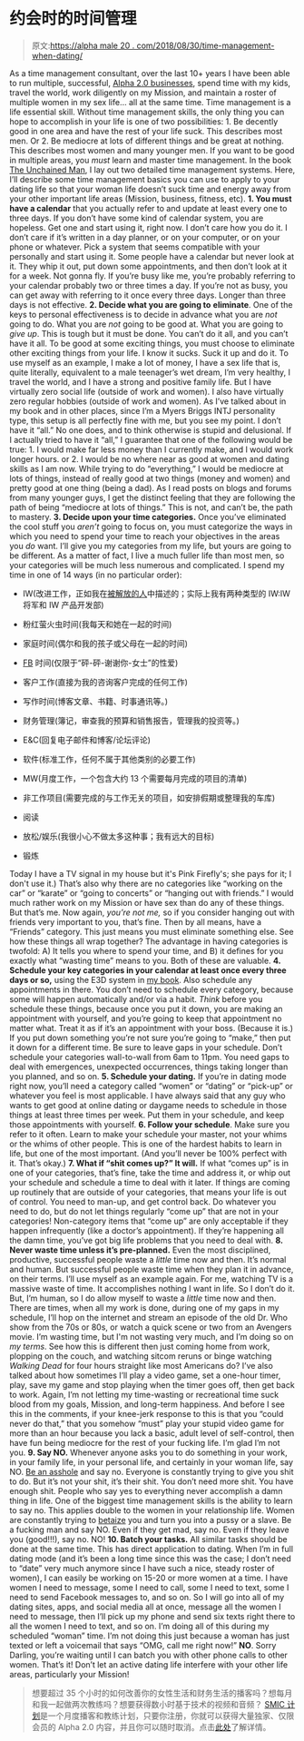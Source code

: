 # 约会时的时间管理

> 原文:[https://alpha male 20 . com/2018/08/30/time-management-when-dating/](https://alphamale20.com/2018/08/30/time-management-when-dating/)

As a time management consultant, over the last 10+ years I have been able to run multiple, successful, [Alpha 2.0 businesses](https://blackdragonblog.com/), spend time with my kids, travel the world, work diligently on my Mission, and maintain a roster of multiple women in my sex life… all at the same time.
Time management is a life essential skill. Without time management skills, the only thing you can hope to accomplish in your life is one of two possibilities:
1\. Be decently good in one area and have the rest of your life suck. This describes most men.
Or
2\. Be mediocre at lots of different things and be great at nothing. This describes most women and many younger men.
If you want to be good in multiple areas, you *must* learn and master time management.
In the book [The Unchained Man](http://www.alphamalebook.com/), I lay out two detailed time management systems. Here, I’ll describe some time management basics you can use to apply to your dating life so that your woman life doesn’t suck time and energy away from your other important life areas (Mission, business, fitness, etc). **1\. You must have a calendar** that you actually refer to and update at least every one to three days. If you don’t have some kind of calendar system, you are hopeless. Get one and start using it, right now. I don’t care how you do it. I don’t care if it’s written in a day planner, or on your computer, or on your phone or whatever. Pick a system that seems compatible with your personally and start using it.
Some people have a calendar but never look at it. They whip it out, put down some appointments, and then don’t look at it for a week. Not gonna fly. If you’re busy like me, you’re probably referring to your calendar probably two or three times a day. If you’re not as busy, you can get away with referring to it once every three days. Longer than three days is not effective.
**2\. Decide what you are going to** **eliminate**. One of the keys to personal effectiveness is to decide in advance what you are *not* going to do. What you are *not* going to be good at. What you are going to *give up*. This is tough but it must be done. You can’t do it all, and you can’t have it all. To be good at some exciting things, you must choose to eliminate other exciting things from your life. I know it sucks. Suck it up and do it.
To use myself as an example, I make a lot of money, I have a sex life that is, quite literally, equivalent to a male teenager’s wet dream, I’m very healthy, I travel the world, and I have a strong and positive family life. But I have virtually zero social life (outside of work and women). I also have virtually zero regular hobbies (outside of work and women). As I’ve talked about in my book and in other places, since I’m a Myers Briggs INTJ personality type, this setup is all perfectly fine with me, but you see my point. I don’t have it “all.” No one does, and to think otherwise is stupid and delusional. If I actually tried to have it “all,” I guarantee that one of the following would be true:
1\. I would make far less money than I currently make, and I would work longer hours.
or
2\. I would be no where near as good at women and dating skills as I am now.
While trying to do “everything,” I would be mediocre at lots of things, instead of really good at two things (money and women) and pretty good at one thing (being a dad).
As I read posts on blogs and forums from many younger guys, I get the distinct feeling that they are following the path of being “mediocre at lots of things.” This is not, and can’t be, the path to mastery.
**3\. Decide upon your time categories.** Once you’ve eliminated the cool stuff you *aren’t* going to focus on, you must categorize the ways in which you need to spend your time to reach your objectives in the areas you *do* want. I’ll give you my categories from my life, but yours are going to be different. As a matter of fact, I live a much fuller life than most men, so your categories will be much less numerous and complicated. I spend my time in one of 14 ways (in no particular order):

*   IW(改进工作，正如我在[被解放的人](http://www.alphamalebook.com/)中描述的；实际上我有两种类型的 IW:IW 将军和 IW 产品开发部)

*   粉红萤火虫时间(我每天和她在一起的时间)

*   家庭时间(偶尔和我的孩子或父母在一起的时间)

*   [FB](https://blackdragonblog.com/glossary/#FB) 时间(仅限于“砰-砰-谢谢你-女士”的性爱)

*   客户工作(直接为我的咨询客户完成的任何工作)

*   写作时间(博客文章、书籍、时事通讯等。)

*   财务管理(簿记，审查我的预算和销售报告，管理我的投资等。)

*   E&C(回复电子邮件和博客/论坛评论)

*   软件(标准工作，任何不属于其他类别的必要工作)

*   MW(月度工作，一个包含大约 13 个需要每月完成的项目的清单)

*   非工作项目(需要完成的与工作无关的项目，如安排假期或整理我的车库)

*   阅读

*   放松/娱乐(我很小心不做太多这种事；我有远大的目标)

*   锻炼

<those are="" all="" the="" areas="" and="" only="" in="" which="" i="" should="" be="" spending="" my="" time.="" know="" that="" if="" time="" outside="" of="" any="" these="" am="" wasting="" for="" example="" notice="" tv="" isn="" there="" anywhere.="" haven="" had="" a="" signal="" coming="" into="" house="" about="" years.="" why="" because="" watching="" takes="" away="" from="" objectives="" so="" don="" do="" it.="">Today I have a TV signal in my house but it's Pink Firefly's; she pays for it; I don't use it.)
That’s also why there are no categories like “working on the car” or “karate” or “going to concerts” or “hanging out with friends.” I would much rather work on my Mission or have sex than do any of these things. But that’s me.
Now again, *you’re not me,* so if you consider hanging out with friends very important to you, that’s fine. Then by all means, have a “Friends” category. This just means you must eliminate something else. See how these things all wrap together?
The advantage in having categories is twofold: A) It tells you where to spend your time, and B) it defines for you exactly what “wasting time” means to you. Both of these are valuable.
**4\. Schedule your key categories in your calendar at least once every three days or so,** using the E3D system in [my book](http://www.alphamalebook.com). Also schedule any appointments in there. You don’t need to schedule every category, because some will happen automatically and/or via a habit.
*Think* before you schedule these things, because once you put it down, you are making an appointment with yourself, and you’re going to keep that appointment no matter what. Treat it as if it’s an appointment with your boss. (Because it is.) If you put down something you’re not sure you’re going to “make,” then put it down for a different time.
Be sure to leave gaps in your schedule. Don’t schedule your categories wall-to-wall from 6am to 11pm. You need gaps to deal with emergences, unexpected occurrences, things taking longer than you planned, and so on.
**5\. Schedule your dating.** If you’re in dating mode right now, you’ll need a category called “women” or “dating” or “pick-up” or whatever you feel is most applicable. I have always said that any guy who wants to get good at online dating or daygame needs to schedule in those things at least three times per week. Put them in your schedule, and keep those appointments with yourself.
**6\. Follow your schedule**. Make sure you refer to it often. Learn to make your schedule your master, not your whims or the whims of other people. This is one of the hardest habits to learn in life, but one of the most important. (And you’ll never be 100% perfect with it. That’s okay.)
**7\. What if “shit comes up?” It will.** If what “comes up” is in one of your categories, that’s fine, take the time and address it, or whip out your schedule and schedule a time to deal with it later.
If things are coming up routinely that are outside of your categories, that means your life is out of control. You need to man-up, and get control back. Do whatever you need to do, but do not let things regularly “come up” that are not in your categories! Non-category items that “come up” are only acceptable if they happen infrequently (like a doctor’s appointment). If they’re happening all the damn time, you’ve got big life problems that you need to deal with.</those> **8\. Never waste time unless it’s pre-planned.** Even the most disciplined, productive, successful people waste a *little* time now and then. It’s normal and human. But successful people waste time when they plan it in advance, on their terms.
I’ll use myself as an example again. For me, watching TV is a massive waste of time. It accomplishes nothing I want in life. So I don’t do it. But, I’m human, so I do allow myself to waste a *little* time now and then. There are times, when all my work is done, during one of my gaps in my schedule, I’ll hop on the internet and stream an episode of the old Dr. Who show from the 70s or 80s, or watch a quick scene or two from an Avengers movie. I’m wasting time, but I'm not wasting very much, and I’m doing so on *my terms*.
See how this is different then just coming home from work, plopping on the couch, and watching sitcom reruns or binge watching *Walking Dead* for four hours straight like most Americans do?
I’ve also talked about how sometimes I’ll play a video game, set a one-hour timer, play, save my game and stop playing when the timer goes off, then get back to work. Again, I’m not letting my time-wasting or recreational time suck blood from my goals, Mission, and long-term happiness.
And before I see this in the comments, if your knee-jerk response to this is that you “could never do that,” that you somehow “must” play your stupid video game for more than an hour because you lack a basic, adult level of self-control, then have fun being mediocre for the rest of your fucking life. I’m glad I’m not you.
**9\. Say NO.** Whenever anyone asks you to do something in your work, in your family life, in your personal life, and certainly in your woman life, say NO. [Be an asshole](https://blackdragonblog.com/2018/07/26/im-an-asshole-if-you-dont-like-it-please-go-away/) and say no. Everyone is constantly trying to give you shit to do. But it’s not your shit, it’s their shit. You don’t need more shit. You have enough shit. People who say yes to everything never accomplish a damn thing in life. One of the biggest time management skills is the ability to learn to say no.
This applies double to the women in your relationship life. Women are constantly trying to [betaize](https://blackdragonblog.com/glossary/#betaization) you and turn you into a pussy or a slave. Be a fucking man and say NO. Even if they get mad, say no. Even if they leave you (good!!!), say no.
NO!
**10\. Batch your tasks.** All similar tasks should be done at the same time. This has direct application to dating.
When I’m in full dating mode (and it’s been a long time since this was the case; I don’t need to “date” very much anymore since I have such a nice, steady roster of women), I can easily be working on 15-20 or more women at a time. I have women I need to message, some I need to call, some I need to text, some I need to send Facebook messages to, and so on. So I will go into all of my dating sites, apps, and social media all at once, message all the women I need to message, then I’ll pick up my phone and send six texts right there to all the women I need to text, and so on.
I’m doing all of this during my scheduled “woman” time. I’m not doing this just because a woman has just texted or left a voicemail that says “OMG, call me right now!” **NO**. Sorry Darling, you’re waiting until I can batch you with other phone calls to other women.
That’s it! Don’t let an active dating life interfere with your other life areas, particularly your Mission!

> 想要超过 35 个小时的如何改善你的女性生活和财务生活的播客吗？想每月和我一起做两次教练吗？想要获得数小时基于技术的视频和音频？ [SMIC 计划](https://alphamale20.kartra.com/page/vIL17)是一个月度播客和教练计划，只要你注册，你就可以获得大量独家、仅限会员的 Alpha 2.0 内容，并且你可以随时取消。点击[此处](https://alphamale20.kartra.com/page/vIL17)了解详情。